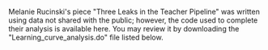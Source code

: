 Melanie Rucinski's piece "Three Leaks in the Teacher Pipeline" was written using data not shared with the public; however, the code used to complete their analysis is available here. You may review it by downloading the "Learning_curve_analysis.do" file listed below.